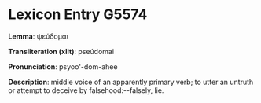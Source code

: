 # Lexicon Entry G5574

**Lemma**: ψεύδομαι

**Transliteration (xlit)**: pseúdomai

**Pronunciation**: psyoo'-dom-ahee

**Description**:
middle voice of an apparently primary verb; to utter an untruth or attempt to deceive by falsehood:--falsely, lie.
